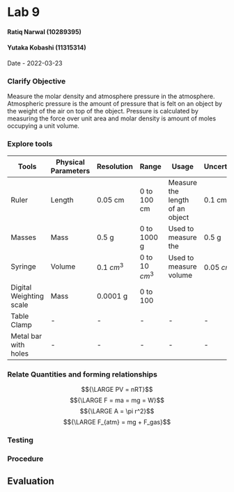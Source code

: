 # Lab 9
#### Ratiq Narwal (10289395)
#### Yutaka Kobashi (11315314)
Date - 2022-03-23



### Clarify Objective

Measure the molar density and atmosphere pressure in the atmosphere. Atmospheric pressure is the amount of pressure that is felt on an object by the weight of the air on top of the object. Pressure is calculated by measuring the force over unit area and molar density is amount of moles occupying a unit volume. 


### Explore tools
| Tools                   | Physical Parameters | Resolution   | Range            | Usage                           | Uncertainty   |
| ----------------------- | ------------------- | ------------ | ---------------- | ------------------------------- | ------------- |
| Ruler                   | Length              | 0.05 cm      | 0 to 100 cm      | Measure the length of an object | 0.1 cm        |
| Masses                  | Mass                | 0.5 g        | 0 to 1000 g      | Used to measure the             | 0.5 g         |
| Syringe                 | Volume              | 0.1 ${cm^3}$ | 0 to 10 ${cm^3}$ | Used to measure volume          | 0.05 ${cm^3}$ |
| Digital Weighting scale | Mass                | 0.0001 g     | 0 to 100                 |                                 |               |
| Table Clamp             | -                   | -            | -                | -                               | -             |
| Metal bar with holes    | -                   | -            | -                | -                               | -             |

### Relate Quantities and forming relationships

$${\LARGE PV = nRT}$$
$${\LARGE F = ma = mg = W}$$
$${\LARGE A = \pi r^2}$$
$${\LARGE F_{atm} = mg + F_gas}$$



### Testing

### Procedure

## Evaluation